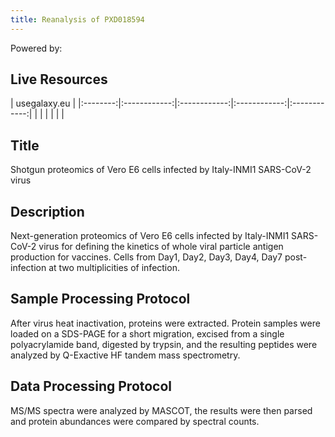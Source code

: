 ```yaml
---
title: Reanalysis of PXD018594
---
```


<p class="shieldlist">
Powered by:
<FlatShield label="usegalaxy" message="eu" href="https://usegalaxy.eu"/>
</p>


## Live Resources

| usegalaxy.eu |
|:--------:|:------------:|:------------:|:------------:|:------------:|
| <FlatShield label="data" message="view" href="https://usegalaxy.eu/library/list#folders/Ffa9881922b787f40" alt="Raw data" /> |
| <FlatShield label="PDX018594 history" message="view" href="" alt="Galaxy history" /> |
| <FlatShield label="workflow" message="run" href="" alt="Galaxy workflow" /> |



## Title

Shotgun proteomics of Vero E6 cells infected by Italy-INMI1 SARS-CoV-2 virus


## Description

Next-generation proteomics of Vero E6 cells infected by Italy-INMI1 SARS-CoV-2 virus for defining the kinetics of whole viral particle antigen production for vaccines. Cells from Day1, Day2, Day3, Day4, Day7 post-infection at two multiplicities of infection.


## Sample Processing Protocol

After virus heat inactivation, proteins were extracted. Protein samples were loaded on a SDS-PAGE for a short migration, excised from a single polyacrylamide band, digested by trypsin, and the resulting peptides were analyzed by Q-Exactive HF tandem mass spectrometry.


## Data Processing Protocol

MS/MS spectra were analyzed by MASCOT, the results were then parsed and protein abundances were compared by spectral counts.
